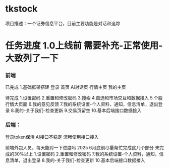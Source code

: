 # tkstock
项目描述：一个证券信息平台，目前主要功能是对话和追踪


# 任务进度 1.0上线前 需要补充-正常使用-大致列了一下
### 前端
已完成
1.基础框架搭建
    登录
    首页
    Ai对话页
    行情主页
    我的主页

待完成
1.设置密码
2.重置和修改密码
3.搜索
4.自选和市场交互和数据接入
5.个股行情大页面
6.我的意见反馈
7.我的系统设置-个人资料，通知，信息清单，退出登录
8.我的-关于我们-检查更新
9.交易页留空
10.基本后端接口数据接入

### 后端：
登录token保活
AI接口不稳定
流畅使用接口接入


前端外包人员，每天能对一下进度吗
2025 6月底前尽量帮忙完成这几个部分 未完成的30%以上
1.设置密码
2.重置和修改密码
7.我的系统设置-个人资料，通知，信息清单，退出登录
8.我的-关于我们-检查更新
10.基本后端接口数据接入
